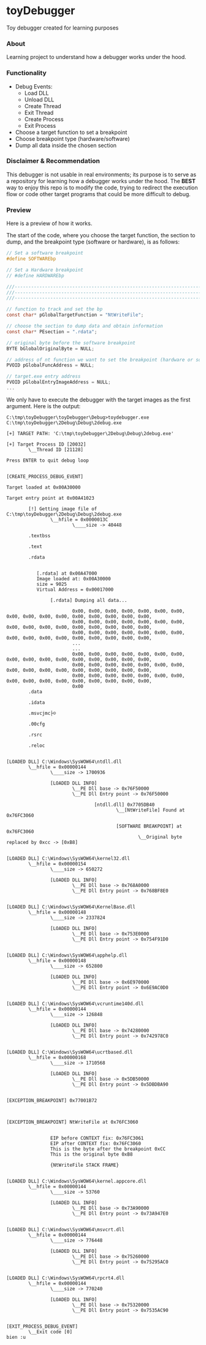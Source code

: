 # toyDebugger
Toy debugger created for learning purposes

### About
Learning project to understand how a debugger works under the hood.

### Functionality
- Debug Events:
  - Load DLL
  - Unload DLL
  - Create Thread
  - Exit Thread
  - Create Process
  - Exit Process
- Choose a target function to set a breakpoint 
- Choose breakpoint type (hardware/software)
- Dump all data inside the chosen section

### Disclaimer & Recommendation
This debugger is not usable in real environments; its purpose is to serve as a repository for learning how a debugger works under the hood. The **BEST** way to enjoy this repo is to modify the code, trying to redirect the execution flow or code other target programs that could be more difficult to debug.

### Preview
Here is a preview of how it works.

The start of the code, where you choose the target function, the section to dump, and the breakpoint type (software or hardware), is as follows:
````c
// Set a software breakpoint
#define SOFTWAREbp

// Set a Hardware breakpoint
// #define HARDWAREbp

///----------------------------------------------------------------------------------------------------------------------------------------------------------
///----------------------------------------------------------------------------------------------------------------------------------------------------------
///----------------------------------------------------------------------------------------------------------------------------------------------------------

// function to track and set the bp
const char* pGlobalTargetFunction = "NtWriteFile";

// choose the section to dump data and obtain information
const char* PEsection = ".rdata";

// original byte before the software breakpoint
BYTE bGlobalOriginalByte = NULL;

// address of nt function we want to set the breakpoint (hardware or software)
PVOID pGlobalFuncAddress = NULL;

// target.exe entry address
PVOID pGlobalEntryImageAddress = NULL;
...
````

We only have to execute the debugger with the target images as the first argument.
Here is the output:
````
C:\tmp\toyDebugger\toyDebugger\Debug>toydebugger.exe C:\tmp\toyDebugger\2Debug\Debug\2debug.exe

[+] TARGET PATH: 'C:\tmp\toyDebugger\2Debug\Debug\2debug.exe'

[+] Target Process ID [20032]
        \__Thread ID [21128]

Press ENTER to quit debug loop


[CREATE_PROCESS_DEBUG_EVENT]

Target loaded at 0x00A30000

Target entry point at 0x00A41023

        [!] Getting image file of C:\tmp\toyDebugger\2Debug\Debug\2debug.exe
                \__hfile = 0x0000013C
                        \____size -> 40448

        .textbss

        .text

        .rdata


           [.rdata] at 0x00A47000
           Image loaded at: 0x00A30000
           size = 9025
           Virtual Address = 0x00017000

                [.rdata] Dumping all data...

                        0x00, 0x00, 0x00, 0x00, 0x00, 0x00, 0x00, 0x00, 0x00, 0x00, 0x00, 0x00, 0x00, 0x00, 0x00, 0x00,
                        0x00, 0x00, 0x00, 0x00, 0x00, 0x00, 0x00, 0x00, 0x00, 0x00, 0x00, 0x00, 0x00, 0x00, 0x00, 0x00,
                        0x00, 0x00, 0x00, 0x00, 0x00, 0x00, 0x00, 0x00, 0x00, 0x00, 0x00, 0x00, 0x00, 0x00, 0x00, 0x00,
                        ...
                        ...
                        0x00, 0x00, 0x00, 0x00, 0x00, 0x00, 0x00, 0x00, 0x00, 0x00, 0x00, 0x00, 0x00, 0x00, 0x00, 0x00,
                        0x00, 0x00, 0x00, 0x00, 0x00, 0x00, 0x00, 0x00, 0x00, 0x00, 0x00, 0x00, 0x00, 0x00, 0x00, 0x00,
                        0x00, 0x00, 0x00, 0x00, 0x00, 0x00, 0x00, 0x00, 0x00, 0x00, 0x00, 0x00, 0x00, 0x00, 0x00, 0x00,
                        0x00
        .data

        .idata

        .msvcjmc├☺

        .00cfg

        .rsrc

        .reloc


[LOADED DLL] C:\Windows\SysWOW64\ntdll.dll
        \__hfile = 0x00000144
                \____size -> 1700936

                [LOADED DLL INFO]
                        \__PE Dll base -> 0x76F50000
                        \__PE Dll Entry point -> 0x76F50000

                                [ntdll.dll] 0x7705DB40
                                        \__[NtWriteFile] Found at 0x76FC3060

                                        [SOFTWARE BREAKPOINT] at 0x76FC3060
                                                \__Original byte replaced by 0xcc -> [0xB8]


[LOADED DLL] C:\Windows\SysWOW64\kernel32.dll
        \__hfile = 0x00000154
                \____size -> 650272

                [LOADED DLL INFO]
                        \__PE Dll base -> 0x768A0000
                        \__PE Dll Entry point -> 0x768BF8E0


[LOADED DLL] C:\Windows\SysWOW64\KernelBase.dll
        \__hfile = 0x00000148
                \____size -> 2337824

                [LOADED DLL INFO]
                        \__PE Dll base -> 0x753E0000
                        \__PE Dll Entry point -> 0x754F91D0


[LOADED DLL] C:\Windows\SysWOW64\apphelp.dll
        \__hfile = 0x00000148
                \____size -> 652800

                [LOADED DLL INFO]
                        \__PE Dll base -> 0x6E970000
                        \__PE Dll Entry point -> 0x6E9AC0D0


[LOADED DLL] C:\Windows\SysWOW64\vcruntime140d.dll
        \__hfile = 0x00000144
                \____size -> 126848

                [LOADED DLL INFO]
                        \__PE Dll base -> 0x74280000
                        \__PE Dll Entry point -> 0x742978C0


[LOADED DLL] C:\Windows\SysWOW64\ucrtbased.dll
        \__hfile = 0x00000168
                \____size -> 1710568

                [LOADED DLL INFO]
                        \__PE Dll base -> 0x5DB50000
                        \__PE Dll Entry point -> 0x5DBDBA90


[EXCEPTION_BREAKPOINT] 0x77001B72



[EXCEPTION_BREAKPOINT] NtWriteFile at 0x76FC3060


                EIP before CONTEXT fix: 0x76FC3061
                EIP after CONTEXT fix: 0x76FC3060
                This is the byte after the breakpoint 0xCC
                This is the original byte 0xB8

                {NtWriteFile STACK FRAME}


[LOADED DLL] C:\Windows\SysWOW64\kernel.appcore.dll
        \__hfile = 0x00000144
                \____size -> 53760

                [LOADED DLL INFO]
                        \__PE Dll base -> 0x73A90000
                        \__PE Dll Entry point -> 0x73A947E0


[LOADED DLL] C:\Windows\SysWOW64\msvcrt.dll
        \__hfile = 0x00000144
                \____size -> 776448

                [LOADED DLL INFO]
                        \__PE Dll base -> 0x75260000
                        \__PE Dll Entry point -> 0x75295AC0


[LOADED DLL] C:\Windows\SysWOW64\rpcrt4.dll
        \__hfile = 0x00000144
                \____size -> 770240

                [LOADED DLL INFO]
                        \__PE Dll base -> 0x75320000
                        \__PE Dll Entry point -> 0x7535AC90


[EXIT_PROCESS_DEBUG_EVENT]
        \__Exit code [0]
bien :u
````
